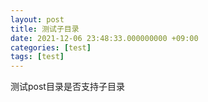 ```yaml
---
layout: post
title: 测试子目录
date: 2021-12-06 23:48:33.000000000 +09:00
categories: [test]
tags: [test]
---
```

测试post目录是否支持子目录
